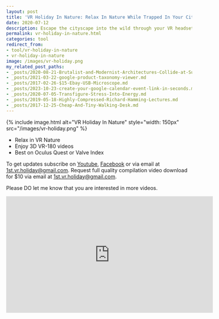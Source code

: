 ```yaml
---
layout: post
title: 'VR Holiday In Nature: Relax In Nature While Trapped In Your City'
date: 2020-07-12
description: Escape the cityscape into the wild through your VR headset. Subscribe and download VR180 3D holiday.
permalink: vr-holiday-in-nature.html
categories: tool
redirect_from:
- tool/vr-holiday-in-nature
- vr-holiday-in-nature
image: /images/vr-holiday.png
my_related_post_paths:
- _posts/2020-08-21-Brutalist-and-Modernist-Architectures-Collide-at-Sunshine-Plaza-in-Prague.md
- _posts/2021-03-22-google-product-taxonomy-viewer.md
- _posts/2017-02-26-$15-Ebay-USB-Microscope.md
- _posts/2023-10-23-create-your-google-calendar-event-link-in-seconds.md
- _posts/2020-07-05-Transfigure-Stress-Into-Energy.md
- _posts/2019-05-18-Highly-Compressed-Richard-Hamming-Lectures.md
- _posts/2017-12-25-Cheap-And-Tiny-Walking-Desk.md
---
```


{% include image.html alt="VR Holiday In Nature" style="width: 150px" src="/images/vr-holiday.png" %}


- Relax in VR Nature
- Enjoy 3D VR-180 videos
- Best on Oculus Quest or Valve Index

To get updates subscribe on [Youtube](https://www.youtube.com/channel/UCjf_1x7cTEX1vIB6_Ymav2A), [Facebook](https://www.facebook.com/1st.vr.holiday/) or via email at <a href="mailto:1st.vr.holiday@gmail.com">1st.vr.holiday@gmail.com</a>.
Request full quality compilation video download for $10 via email at <a href="mailto:1st.vr.holiday@gmail.com">1st.vr.holiday@gmail.com</a>.

Please DO let me know that you are interested in more videos.

<iframe width="560" height="315" src="https://www.youtube.com/embed/videoseries?list=PLmCqVhOYDc5yXFMzhj0wtxmoeyGO7yzwl" frameborder="0" allow="accelerometer; autoplay; encrypted-media; gyroscope; picture-in-picture" allowfullscreen></iframe>


